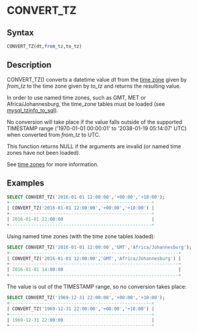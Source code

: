 # CONVERT_TZ

## Syntax

```sql
CONVERT_TZ(dt,from_tz,to_tz)
```

## Description

CONVERT_TZ() converts a datetime value <em>dt</em> from the [time zone](/columns-storage-engines-and-plugins/data-types/string-data-types/character-sets/internationalization-and-localization/time-zones) given by <em>from_tz</em> to the time zone given by <em>to_tz</em> and returns the resulting value.

In order to use named time zones, such as GMT, MET or Africa/Johannesburg, the time_zone tables must be loaded (see [mysql_tzinfo_to_sql](/clients-utilities/mysql_tzinfo_to_sql)).

No conversion will take place if the value falls outside of the supported TIMESTAMP range ('1970-01-01 00:00:01' to '2038-01-19 05:14:07' UTC) when converted from <em>from_tz</em> to UTC.

This function returns NULL if the arguments are invalid (or named time zones have not been loaded).

See [time zones](/columns-storage-engines-and-plugins/data-types/string-data-types/character-sets/internationalization-and-localization/time-zones) for more information.

## Examples

```sql
SELECT CONVERT_TZ('2016-01-01 12:00:00','+00:00','+10:00');
+-----------------------------------------------------+
| CONVERT_TZ('2016-01-01 12:00:00','+00:00','+10:00') |
+-----------------------------------------------------+
| 2016-01-01 22:00:00                                 |
+-----------------------------------------------------+
```

Using named time zones (with the time zone tables loaded):

```sql
SELECT CONVERT_TZ('2016-01-01 12:00:00','GMT','Africa/Johannesburg');
+---------------------------------------------------------------+
| CONVERT_TZ('2016-01-01 12:00:00','GMT','Africa/Johannesburg') |
+---------------------------------------------------------------+
| 2016-01-01 14:00:00                                           |
+---------------------------------------------------------------+
```

The value is out of the TIMESTAMP range, so no conversion takes place:

```sql
SELECT CONVERT_TZ('1969-12-31 22:00:00','+00:00','+10:00');
+-----------------------------------------------------+
| CONVERT_TZ('1969-12-31 22:00:00','+00:00','+10:00') |
+-----------------------------------------------------+
| 1969-12-31 22:00:00                                 |
+-----------------------------------------------------+
```